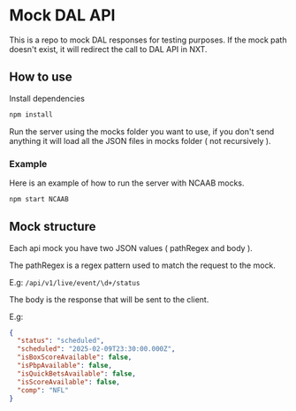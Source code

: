# Mock DAL API
This is a repo to mock DAL responses for testing purposes. If the mock path doesn't exist, it will redirect the call to DAL API in NXT.

## How to use

Install dependencies
```bash
npm install
```

Run the server using the mocks folder you want to use, if you don't send anything it will load all the JSON files in mocks folder ( not recursively ). 

### Example
Here is an example of how to run the server with NCAAB mocks.

```bash
npm start NCAAB
```

## Mock structure

Each api mock you have two JSON values ( pathRegex and body ).

The pathRegex is a regex pattern used to match the request to the mock.

E.g: <code>/api/v1/live/event/\d+/status</code>

The body is the response that will be sent to the client.

E.g: 
```json
{
  "status": "scheduled",
  "scheduled": "2025-02-09T23:30:00.000Z",
  "isBoxScoreAvailable": false,
  "isPbpAvailable": false,
  "isQuickBetsAvailable": false,
  "isScoreAvailable": false,
  "comp": "NFL"
}
```